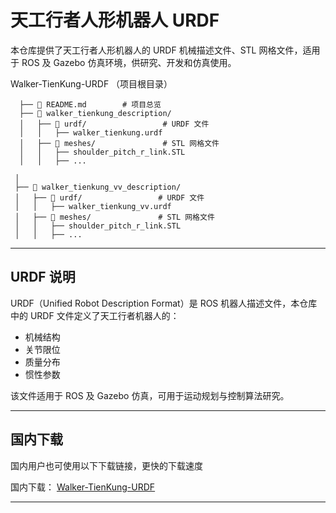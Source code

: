 # 天工行者人形机器人 URDF

本仓库提供了天工行者人形机器人的 URDF 机械描述文件、STL 网格文件，适用于 ROS 及 Gazebo 仿真环境，供研究、开发和仿真使用。

Walker-TienKung-URDF （项目根目录）
```
  ├── 📜 README.md        # 项目总览
  ├── 📂 walker_tienkung_description/
  │   ├── 📂 urdf/                 # URDF 文件
  │   │   ├── walker_tienkung.urdf
  │   ├── 📂 meshes/               # STL 网格文件
  │   │   ├── shoulder_pitch_r_link.STL
  │   │   ├── ...
```

```
 │
 ├── 📂 walker_tienkung_vv_description/
 │   ├── 📂 urdf/                 # URDF 文件
 │   │   ├── walker_tienkung_vv.urdf
 │   ├── 📂 meshes/               # STL 网格文件
 │   │   ├── shoulder_pitch_r_link.STL
 │   │   ├── ...
```

---

##  URDF 说明
URDF（Unified Robot Description Format）是 ROS 机器人描述文件，本仓库中的 URDF 文件定义了天工行者机器人的：
- 机械结构
- 关节限位
- 质量分布
- 惯性参数

该文件适用于 ROS 及 Gazebo 仿真，可用于运动规划与控制算法研究。

---

## 国内下载
国内用户也可使用以下下载链接，更快的下载速度

国内下载： [Walker-TienKung-URDF](https://yzxrobot.oss-cn-shenzhen.aliyuncs.com/assets/Walker-TienKung-URDF.zip)

---
